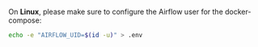 On **Linux**, please make sure to configure the Airflow user for the docker-compose:

```sh
echo -e "AIRFLOW_UID=$(id -u)" > .env
```